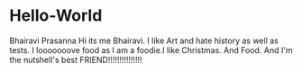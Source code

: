 # Hello-World
Bhairavi Prasanna
Hi its me Bhairavi. I like Art and hate history as well as tests. I looooooove food as I am a foodie.I like Christmas. And Food. And I'm the nutshell's best FRIEND!!!!!!!!!!!!!!!  
